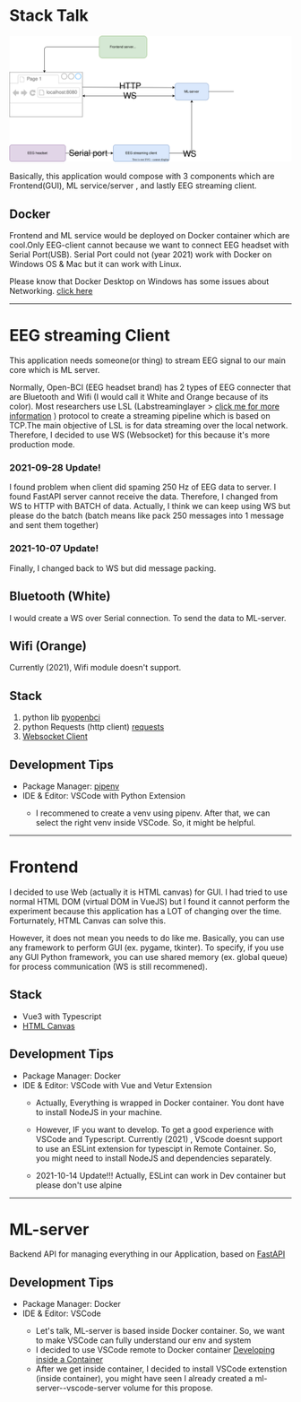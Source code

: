 # Stack Talk


![image](./arch.svg)
    
    
<p>Basically, this application would compose with 3 components which are Frontend(GUI), ML service/server , and lastly EEG streaming client.</p>
<h2>Docker</h2>
<p>Frontend and ML service would be deployed on Docker container which are cool.Only EEG-client cannot because we want to connect EEG headset with Serial Port(USB). Serial Port could not (year 2021) work with Docker on Windows OS & Mac but it can work
    with Linux.</p>
<p>Please know that Docker Desktop on Windows has some issues about Networking. <a href="https://docs.docker.com/desktop/windows/networking/#i-cannot-ping-my-containers">click here</a> </p>
<hr>
<h1 id="eeg-client">EEG streaming Client</h1>
<p>This application needs someone(or thing) to stream EEG signal to our main core which is ML server.</p>
<p>Normally, Open-BCI (EEG headset brand) has 2 types of EEG connecter that are Bluetooth and Wifi (I would call it White and Orange because of its color). Most researchers use LSL (Labstreaminglayer > <a href="https://labstreaminglayer.readthedocs.io/info/getting_started.html">click me for more information</a>        ) protocol to create a streaming pipeline which is based on TCP.The main objective of LSL is for data streaming over the local network. Therefore, I decided to use WS (Websocket) for this because it's more production mode.</p>
<h3>2021-09-28 Update!</h3>
<p>I found problem when client did spaming 250 Hz of EEG data to server. I found FastAPI server cannot receive the data. Therefore, I changed from WS to HTTP with BATCH of data. Actually, I think we can keep using WS but please do the batch (batch means
    like pack 250 messages into 1 message and sent them together)</p>
<h3>
    2021-10-07 Update!
</h3>
<p>Finally, I changed back to WS but did message packing.</p>
<h2>Bluetooth (White)</h2>
<p>I would create a WS over Serial connection. To send the data to ML-server.
</p>
<h2>Wifi (Orange)</h2>
<p>Currently (2021), Wifi module doesn't support.</p>
<h2>Stack</h2>
<ol>
    <li>python lib <a href="https://pypi.org/project/pyOpenBCI/">pyopenbci</a></li>
    <li>python Requests (http client) <a href="https://docs.python-requests.org/en/latest/ ">requests</a> </li>
    <li><a href="https://pypi.org/project/websocket-client/">Websocket Client</a></li>
    <!-- <li>python Websocket client <a href="https://websockets.readthedocs.io/en/stable/">link</a> </li> -->
</ol>
<h2>Development Tips</h2>
<ul>
    <li>Package Manager: <a href="https://pipenv.pypa.io/en/latest/">pipenv</a> </li>
    <li>IDE & Editor: VSCode with Python Extension</li>
    <ul>
        <li>I recommened to create a venv using pipenv. After that, we can select the right venv inside VSCode. So, it might be helpful.</li>
    </ul>

</ul>
<hr>
<h1>Frontend</h1>
<p>I decided to use Web (actually it is HTML canvas) for GUI. I had tried to use normal HTML DOM (virtual DOM in VueJS) but I found it cannot perform the experiment because this application has a LOT of changing over the time. Forturnately, HTML Canvas
    can solve this.
</p>
<p>However, it does not mean you needs to do like me. Basically, you can use any framework to perform GUI (ex. pygame, tkinter). To specify, if you use any GUI Python framework, you can use shared memory (ex. global queue) for process communication (WS
    is still recommened).</p>
<h2>Stack</h2>
<ul>
    <li>Vue3 with Typescript</li>
    <li><a href="https://www.w3schools.com/html/html5_canvas.asp">HTML Canvas</a> </li>
</ul>
<h2>Development Tips</h2>
<ul>
    <li>Package Manager: Docker</li>
    <li>IDE & Editor: VSCode with Vue and Vetur Extension</li>
    <ul>
        <li>
            <p>Actually, Everything is wrapped in Docker container. You dont have to install NodeJS in your machine.</p>
        </li>
        <li>
            <p>However, IF you want to develop. To get a good experience with VSCode and Typescript. Currently (2021) , VScode doesnt support to use an ESLint extension for typescipt in Remote Container. So, you might need to install NodeJS and dependencies
                separately.
            </p>
        </li>
        <li>
            <p>2021-10-14 Update!!! Actually, ESLint can work in Dev container but please don't use alpine</p>
        </li>
    </ul>
</ul>
<hr>
<h1>ML-server</h1>
<p>Backend API for managing everything in our Application, based on <a href="https://fastapi.tiangolo.com/">FastAPI</a></p>
<h2>Development Tips</h2>
<ul>
    <li>Package Manager: Docker</li>
    <li>IDE & Editor: VSCode</li>
    <ul>
        <li>Let's talk, ML-server is based inside Docker container. So, we want to make VSCode can fully understand our env and system</li>
        <li>I decided to use VSCode remote to Docker container <a href="https://code.visualstudio.com/docs/remote/containers">Developing inside a Container</a></li>
        <li>After we get inside container, I decided to install VSCode extenstion (inside container), you might have seen I already created a ml-server--vscode-server volume for this propose.</li>
    </ul>
</ul>
    
